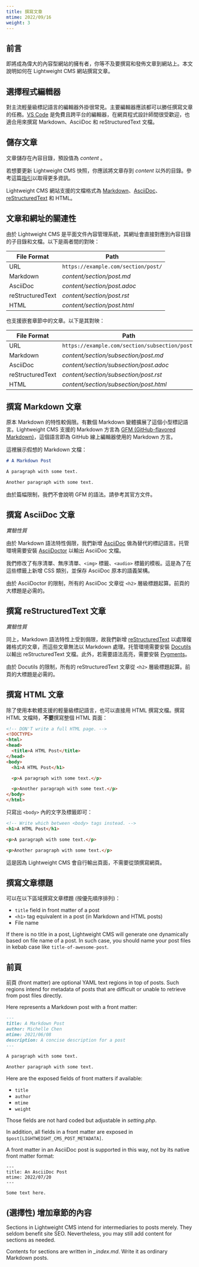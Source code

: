 ```yaml
---
title: 撰寫文章
mtime: 2022/09/16
weight: 3
---
```


## 前言

即將成為偉大的內容型網站的擁有者，你等不及要撰寫和發佈文章到網站上。本文說明如何在 Lightweight CMS 網站撰寫文章。

## 選擇程式編輯器

對主流輕量級標記語言的編輯器外掛很常見。主要編輯器應該都可以勝任撰寫文章的任務。[VS Code](https://code.visualstudio.com/) 是免費且跨平台的編輯器，在網頁程式設計師間很受歡迎，也適合用來撰寫 Markdown、AsciiDoc 和 reStructuredText 文檔。

## 儲存文章

文章儲存在內容目錄，預設值為 *content* 。

若想要更新 Lightweight CMS 快照，你應該將文章存到 *content* 以外的目錄。參考這篇[指引](/zh-tw/howto/upgrade-lightweight-cms/)以取得更多資訊。

Lightweight CMS 網站支援的文檔格式為 [Markdown](https://github.github.com/gfm/)、[AsciiDoc](https://asciidoc.org/)、[reStructuredText](https://docutils.sourceforge.io/rst.html) 和 HTML。

## 文章和網址的關連性

由於 Lightweight CMS 是平面文件內容管理系統，其網址會直接對應到內容目錄的子目錄和文檔。以下是兩者間的對映：

|File Format     |Path                               |
|----------------|-----------------------------------|
|URL             |`https://example.com/section/post/`|
|Markdown        |*content/section/post.md*          |
|AsciiDoc        |*content/section/post.adoc*        |
|reStructuredText|*content/section/post.rst*         |
|HTML            |*content/section/post.html*        |

也支援嵌套章節中的文章。以下是其對映：

|File Format     |Path                                          |
|----------------|----------------------------------------------|
|URL             |`https://example.com/section/subsection/post/`|
|Markdown        |*content/section/subsection/post.md*          |
|AsciiDoc        |*content/section/subsection/post.adoc*        |
|reStructuredText|*content/section/subsection/post.rst*         |
|HTML            |*content/section/subsection/post.html*        |

## 撰寫 Markdown 文章

原本 Markdown 的特性較侷限。有數個 Markdown 變體擴展了這個小型標記語言。Lightweight CMS 支援的 Markdown 方言為 [GFM (GitHub-flavored Markdown)](https://github.github.com/gfm/)，這個語言即為 GitHub 線上編輯器使用的 Markdown 方言。

這裡展示假想的 Markdown 文檔：

```markdown
# A Markdown Post

A paragraph with some text.

Another paragraph with some text.
```

由於篇幅限制，我們不會說明 GFM 的語法。請參考其官方文件。

## 撰寫 AsciiDoc 文章

*實驗性質*

由於 Markdown 語法特性侷限，我們新增 [AsciiDoc](https://asciidoc.org/) 做為替代的標記語言。托管環境需要安裝 [AsciiDoctor](https://asciidoctor.org/) 以輸出 AsciiDoc 文檔。

我們修改了有序清單、無序清單、`<img>` 標籤、`<audio>` 標籤的模板。這是為了在這些標籤上新增 CSS 類別，並保存 AsciiDoc 原本的語義架構。

由於 AsciiDoctor 的限制，所有的 AsciiDoc 文章從 `<h2>` 層級標題起算。前頁的大標題是必需的。

## 撰寫 reStructuredText 文章

*實驗性質*

同上，Markdown 語法特性上受到侷限，故我們新增 [reStructuredText](https://docutils.sourceforge.io/rst.html) 以處理複雜格式的文章，而這些文章無法以 Markdown 處理。托管環境需要安裝 [Docutils](https://docutils.sourceforge.io/index.html) 以輸出 reStructuredText 文檔。此外，若需要語法高亮，需要安裝 [Pygments](https://pygments.org/)。

由於 Docutils 的限制，所有的 reStructuredText 文章從 `<h2>` 層級標題起算。前頁的大標題是必需的。

## 撰寫 HTML 文章

除了使用本軟體支援的輕量級標記語言，也可以直接用 HTML 撰寫文檔。撰寫 HTML 文檔時，**不要**撰寫整個 HTML 頁面：

```html
<!-- DON'T write a full HTML page. -->
<!DOCTYPE>
<html>
<head>
  <title>A HTML Post</title>
</head>
<body>
  <h1>A HTML Post</h1>

  <p>A paragraph with some text.</p>

  <p>Another paragraph with some text.</p>
</body>
</html>
```

只寫出 `<body>` 內的文字及標籤即可：

 ```html
<!-- Write which between <body> tags instead. -->
<h1>A HTML Post</h1>

<p>A paragraph with some text.</p>

<p>Another paragraph with some text.</p>
 ```

這是因為 Lightweight CMS 會自行輸出頁面，不需要從頭撰寫網頁。

## 撰寫文章標題

可以在以下區域撰寫文章標題 (按優先順序排列)：

* `title` field in front matter of a post
* `<h1>` tag equivalent in a post (in Markdown and HTML posts)
* File name

If there is no title in a post, Lightweight CMS will generate one dynamically based on file name of a post. In such case, you should name your post files in kebab case like `title-of-awesome-post`.

## 前頁

前頁 (front matter) are optional YAML text regions in top of posts. Such regions intend for metadata of posts that are difficult or unable to retrieve from post files directly.

Here represents a Markdown post with a front matter:

```markdown
---
title: A Markdown Post
author: Michelle Chen
mtime: 2021/06/08
description: A concise description for a post
---

A paragraph with some text.

Another paragraph with some text.
```

Here are the exposed fields of front matters if available:

* `title`
* `author`
* `mtime`
* `weight`

Those fields are not hard coded but adjustable in *setting.php*.

In addition, all fields in a front matter are exposed in `$post[LIGHTWEIGHT_CMS_POST_METADATA]`.

A front matter in an AsciiDoc post is supported in this way, not by its native front matter format:

```asciidoc
---
title: An AsciiDoc Post
mtime: 2022/07/20
---

Some text here.
```

## (選擇性) 增加章節的內容

Sections in Lightweight CMS intend for intermediaries to posts merely. They seldom benefit site SEO. Nevertheless, you may still add content for sections as needed.

Contents for sections are written in *_index.md*. Write it as ordinary Markdown posts.
